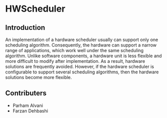 # HWScheduler
## Introduction
An implementation of a hardware scheduler usually
can support only one scheduling algorithm. Consequently,
the hardware can support a narrow range of applications,
which work well under the same scheduling
algorithm. Unlike software components, a hardware unit
is less flexible and more difficult to modify after implementation.
As a result, hardware solutions are frequently
avoided. However, if the hardware scheduler is configurable
to support several scheduling algorithms, then the
hardware solutions become more flexible.
## Contributers
* Parham Alvani
* Farzan Dehbashi
